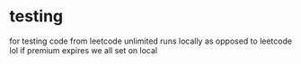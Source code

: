 # testing
for testing code from leetcode
unlimited runs locally as opposed to leetcode lol
if premium expires we all set on local
